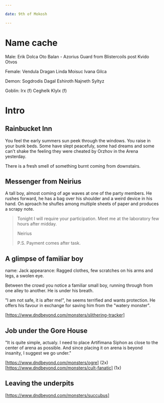 ```yaml
---

date: 9th of Mokosh

---
```


# Name cache

Male:
  Erik Dolca
  Oto Balan - Azorius Guard from Blistercoils post
  Kvido Otvos

Female:
  Vendula Dragan
  Linda Moisuc
  Ivana Gilca

Demon:
  Sogdrodis
  Dagal
  Eshiroth
  Najneth
  Syltyz

Goblin:
  Irx (f)
  Ceghelk
  Klylx (f)

# Intro
## Rainbucket Inn

You feel the early summers sun peek through the windows. You raise in your
bunk beds. Some have slept peacefuly, some had dreams and some can't shake
the feeling they were cheated by Orzhov in the Arena yesterday.

There is a fresh smell of something burnt coming from downstairs.


## Messenger from Neirius

A tall boy, almost coming of age waves at one of the party members.
He rushes forward, he has a bag over his shoulder and a weird device
in his hand. On aproach he shufles among multiple sheets of paper
and produces a scrapy note.

> Tonight I will require your participation. Meet me at the laboratory few
> hours after midday.
>
> Neirius
>
> P.S. Payment comes after task.

## A glimpse of familiar boy

name: Jack
appearance: Ragged clothes, few scratches on his arms and legs, a swolen eye.

Between the crowd you notice a familiar small boy, running through from one
alley to another. He is under his breath.

"I am not safe, it is after me!", he seems terrified and wants protection.  He
offers his favour in exchange for saving him from the "watery monster".

[https://www.dndbeyond.com/monsters/slithering-tracker]


## Job under the Gore House

"It is quite simple, actualy. I need to place Artifimana Siphon as close to the
center of arena as possible. And since placing it on arena is beyond insanity,
I suggest we go under."

[https://www.dndbeyond.com/monsters/ogre] (2x)
[https://www.dndbeyond.com/monsters/cult-fanatic] (1x)

## Leaving the underpits

[https://www.dndbeyond.com/monsters/succubus]

